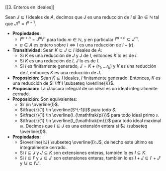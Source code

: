 [[3. Enteros en ideales]]

Sean $J \subseteq I$ ideales de $A$, decimos que $J$ es una reducción de $I$ si $\exists n\in \mathbb{N}$ tal que $JI^{n}=I^{n+1}$. 
- **Propiedades:**
	- $I^{m+n}=J^{m}I^{n}$ para todo $m\in \mathbb{N}$, y en particular $I^{m+n}\subseteq J^{m}$.
	- $a \in A$ es entero sobre $I \iff I$ es una reducción de $I+(r)$.
- **Transitividad:** Sean $K \subseteq J \subseteq I$ ideales de $A$:
	- Si $K$ es una reducción de $J$ y $J$ de $I$, entonces $K$ lo es de $I$.
	- Si $K$ es una reducción de $I$, $J$ lo es de $I$.
	- Si $I$ es finitamente generado, $J=K+(r_{1},\dots r_{k})$ y $K$ es una reducción de $I$, entonces $K$ es una reducción de $J$.
- **Proposición:** Sean $K \subseteq I$ ideales, $I$ finitamente generado. Entonces, $K$ es una reducción de $I \iff I \subseteq \overline{K}$.
- **Proposición:** La clausura integral de un ideal es un ideal integralmente cerrado.
- **Proposición:** Son equivalentes:
	- $r \in \overline{I}$.
	- $\tfrac{r}{1} \in \overline{S^{-1}I}$ para todo $S$.
	- $\tfrac{r}{1} \in \overline{I_{\mathfrak{p}}}$ para todo ideal primo $\mathfrak{p}$.
	- $\tfrac{r}{1} \in \overline{I_{\mathfrak{m}}}$ para todo ideal maximal $\mathfrak{m}$.
Decimos que $I \subseteq J$ es una extensión entera si $J \subseteq \overline{I}$.
- **Propiedades:** 
	- $\overline{I:J} \subseteq \overline{I}:J$, de hecho este último es integralmente cerrado.
	- Si $I \subseteq J$ y $J \subseteq K$ son extensiones enteras, también lo es $I \subseteq K$.
	- Si $I \subseteq I'$ y $J \subseteq J'$ son extensiones enteras, también lo es $I+J \subseteq I'+J'$ y $IJ \subseteq I'J'$.